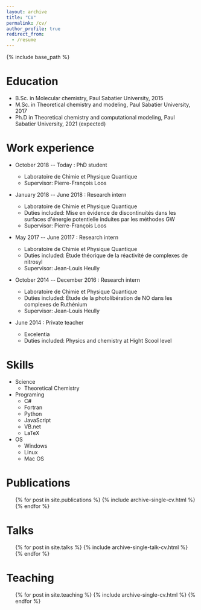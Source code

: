 ```yaml
---
layout: archive
title: "CV"
permalink: /cv/
author_profile: true
redirect_from:
  - /resume
---
```


{% include base_path %}

Education
======
* B.Sc. in Molecular chemistry, Paul Sabatier University, 2015
* M.Sc. in Theoretical chemistry and modeling, Paul Sabatier University, 2017
* Ph.D in Theoretical chemistry and computational modeling, Paul Sabatier University, 2021 (expected)

Work experience
======

* October 2018 -- Today : PhD student
  * Laboratoire de Chimie et Physique Quantique
  * Supervisor: Pierre-François Loos

* January 2018 -- June 2018 : Research intern
  * Laboratoire de Chimie et Physique Quantique
  * Duties included: Mise en évidence de discontinuités dans les surfaces d'énergie potentielle induites par les méthodes GW
  * Supervisor: Pierre-François Loos

* May 2017 -- June 20117 : Research intern
  * Laboratoire de Chimie et Physique Quantique
  * Duties included: Étude théorique de la réactivité de complexes de nitrosyl
  * Supervisor: Jean-Louis Heully

* October 2014 -- December 2016 : Research intern
  * Laboratoire de Chimie et Physique Quantique
  * Duties included: Étude de la photolibération  de NO dans les complexes de Ruthénium
  * Supervisor: Jean-Louis Heully
* June 2014 : Private teacher
  * Excelentia
  * Duties included: Physics and chemistry at Hight Scool level

Skills
======
* Science
  * Theoretical Chemistry
* Programing
  * C#
  * Fortran
  * Python
  * JavaScript
  * VB.net
  * LaTeX
* OS
  * Windows
  * Linux
  * Mac OS

Publications
======
  <ul>{% for post in site.publications %}
    {% include archive-single-cv.html %}
  {% endfor %}</ul>

Talks
======
  <ul>{% for post in site.talks %}
    {% include archive-single-talk-cv.html %}
  {% endfor %}</ul>

Teaching
======
  <ul>{% for post in site.teaching %}
    {% include archive-single-cv.html %}
  {% endfor %}</ul>

<!--
Service and leadership
======
* Currently signed in to 43 different slack teams
-->
